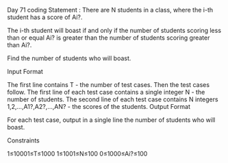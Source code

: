 Day 71 coding Statement : There are N students in a class, where the i-th student has a score of Ai?.

The i-th student will boast if and only if the number of students scoring less than or equal Ai? is greater than the number of students scoring greater than Ai?.

Find the number of students who will boast.

Input Format

The first line contains T - the number of test cases. Then the test cases follow.
The first line of each test case contains a single integer N - the number of students.
The second line of each test case contains N integers 1,2,…,A1?,A2?,…,AN? - the scores of the students.
Output Format

For each test case, output in a single line the number of students who will boast.

Constraints

1≤10001≤T≤1000
1≤1001≤N≤100
0≤1000≤Ai?≤100